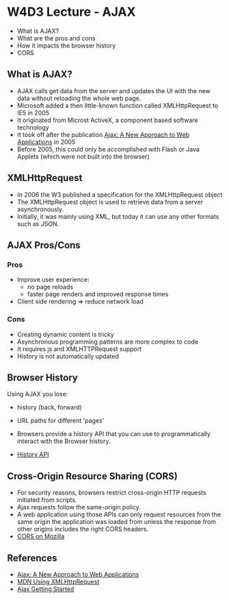 # W4D3 Lecture - AJAX

- What is AJAX?
- What are the pros and cons
- How it impacts the browser history
- CORS

## What is AJAX?

- AJAX calls get data from the server and updates the UI with the new data without reloading the whole web page.
- Microsoft added a then little-known function called XMLHttpRequest to IE5 in 2005
- It originated from Microst ActiveX, a component based software technology
- It took off after the publication [Ajax: A New Approach to Web Applications](https://www.semanticscholar.org/paper/Ajax%3A-A-new-approach-to-web-applications-Garrett/c440ae765ff19ddd3deda24a92ac39cef9570f1e) in 2005
- Before 2005, this could only be accomplished with Flash or Java Applets (which were not built into the browser)

## XMLHttpRequest

- In 2006 the W3 published a specification for the XMLHttpRequest object
- The XMLHttpRequest object is used to retrieve data from a server asynchronously.
- Initially, it was mainly using XML, but today it can use any other formats such as JSON.

## AJAX Pros/Cons

### Pros

- Improve user experience:
  - no page reloads
  - faster page renders and improved response times
- Client side rendering => reduce network load

### Cons

- Creating dynamic content is tricky
- Asynchronous programming patterns are more complex to code
- It requires js and XMLHTTPRequest support
- History is not automatically updated

## Browser History

Using AJAX you lose:

- history (back, forward)
- URL paths for different 'pages'

- Browsers provide a history API that you can use to programmatically interact with the Browser history.
- [History API](https://css-tricks.com/using-the-html5-history-api)

## Cross-Origin Resource Sharing (CORS)

- For security reasons, browsers restrict cross-origin HTTP requests initiated from scripts.
- Ajax requests follow the same-origin policy.
- A web application using those APIs can only request resources from the same origin the application was loaded from unless the response from other origins includes the right CORS headers.
- [CORS on Mozilla](https://developer.mozilla.org/en-US/docs/Web/HTTP/CORS)


## References

- [Ajax: A New Approach to Web Applications](https://www.semanticscholar.org/paper/Ajax%3A-A-new-approach-to-web-applications-Garrett/c440ae765ff19ddd3deda24a92ac39cef9570f1e)
- [MDN Using XMLHttpRequest](https://developer.mozilla.org/en-US/docs/Web/API/XMLHttpRequest/Using_XMLHttpRequest)
- [Ajax Getting Started](https://developer.mozilla.org/en-US/docs/Web/Guide/AJAX/Getting_Started)
